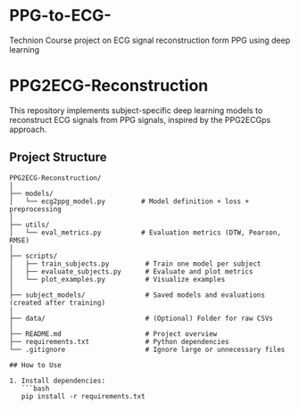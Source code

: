 # PPG-to-ECG-
Technion Course project on ECG signal reconstruction form PPG using deep learning
# PPG2ECG-Reconstruction

This repository implements subject-specific deep learning models to reconstruct ECG signals from PPG signals, inspired by the PPG2ECGps approach.

## Project Structure
```text
PPG2ECG-Reconstruction/
│
├── models/
│   └── ecg2ppg_model.py         # Model definition + loss + preprocessing
│
├── utils/
│   └── eval_metrics.py          # Evaluation metrics (DTW, Pearson, RMSE)
│
├── scripts/
│   ├── train_subjects.py         # Train one model per subject
│   ├── evaluate_subjects.py      # Evaluate and plot metrics
│   └── plot_examples.py          # Visualize examples
│
├── subject_models/               # Saved models and evaluations (created after training)
│
├── data/                         # (Optional) Folder for raw CSVs
│
├── README.md                     # Project overview
├── requirements.txt              # Python dependencies
└── .gitignore                    # Ignore large or unnecessary files

## How to Use

1. Install dependencies:
   ```bash
   pip install -r requirements.txt
